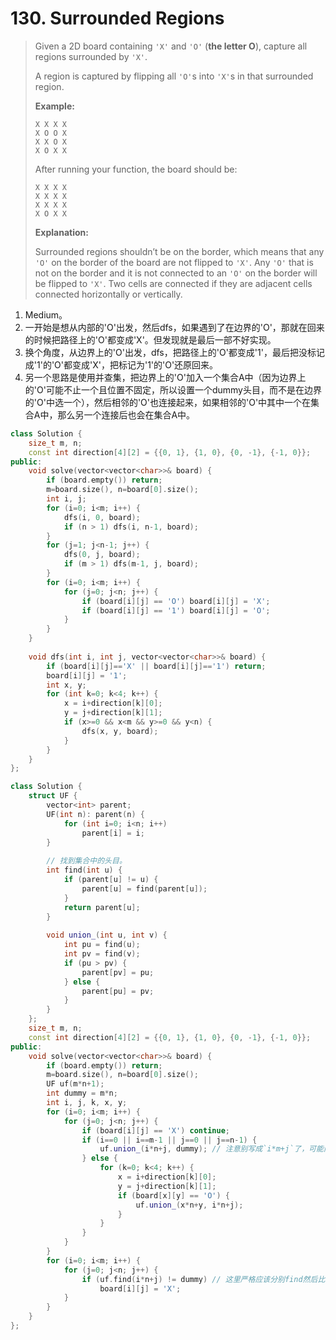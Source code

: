 # 130. Surrounded Regions

> Given a 2D board containing `'X'` and `'O'` (**the letter O**), capture all regions surrounded by `'X'`.
>
> A region is captured by flipping all `'O'`s into `'X'`s in that surrounded region.
>
> **Example:**
>
> ```
> X X X X
> X O O X
> X X O X
> X O X X
> ```
>
> After running your function, the board should be:
>
> ```
> X X X X
> X X X X
> X X X X
> X O X X
> ```
>
> **Explanation:**
>
> Surrounded regions shouldn’t be on the border, which means that any `'O'` on the border of the board are not flipped to `'X'`. Any `'O'` that is not on the border and it is not connected to an `'O'` on the border will be flipped to `'X'`. Two cells are connected if they are adjacent cells connected horizontally or vertically.

1. Medium。
2. 一开始是想从内部的'O'出发，然后dfs，如果遇到了在边界的'O'，那就在回来的时候把路径上的'O'都变成'X'。但发现就是最后一部不好实现。
3. 换个角度，从边界上的'O'出发，dfs，把路径上的'O'都变成'1'，最后把没标记成'1'的'O'都变成'X'，把标记为'1'的'O'还原回来。
4. 另一个思路是使用并查集，把边界上的'O'加入一个集合A中（因为边界上的'O'可能不止一个且位置不固定，所以设置一个dummy头目，而不是在边界的'O'中选一个），然后相邻的'O'也连接起来，如果相邻的'O'中其中一个在集合A中，那么另一个连接后也会在集合A中。

```cpp
class Solution {
    size_t m, n;
    const int direction[4][2] = {{0, 1}, {1, 0}, {0, -1}, {-1, 0}};
public:
    void solve(vector<vector<char>>& board) {
        if (board.empty()) return;
        m=board.size(), n=board[0].size();
        int i, j;
        for (i=0; i<m; i++) {
            dfs(i, 0, board);
            if (n > 1) dfs(i, n-1, board);
        }
        for (j=1; j<n-1; j++) {
            dfs(0, j, board);
            if (m > 1) dfs(m-1, j, board);
        }
        for (i=0; i<m; i++) {
            for (j=0; j<n; j++) {
                if (board[i][j] == 'O') board[i][j] = 'X';
                if (board[i][j] == '1') board[i][j] = 'O';
            }
        }
    }
    
    void dfs(int i, int j, vector<vector<char>>& board) {
        if (board[i][j]=='X' || board[i][j]=='1') return;
        board[i][j] = '1';
        int x, y;
        for (int k=0; k<4; k++) {
            x = i+direction[k][0];
            y = j+direction[k][1];
            if (x>=0 && x<m && y>=0 && y<n) {
                dfs(x, y, board);
            }
        }
    }
};
```

```CPP
class Solution {
    struct UF {
        vector<int> parent;
        UF(int n): parent(n) {
            for (int i=0; i<n; i++)
                parent[i] = i;
        }
        
        // 找到集合中的头目。
        int find(int u) {
            if (parent[u] != u) {
                parent[u] = find(parent[u]);
            }
            return parent[u];
        }
        
        void union_(int u, int v) {
            int pu = find(u);
            int pv = find(v);
            if (pu > pv) {
                parent[pv] = pu;
            } else {
                parent[pu] = pv;
            }
        }
    };
    size_t m, n;
    const int direction[4][2] = {{0, 1}, {1, 0}, {0, -1}, {-1, 0}};
public:
    void solve(vector<vector<char>>& board) {
        if (board.empty()) return;
        m=board.size(), n=board[0].size();
        UF uf(m*n+1);
        int dummy = m*n;
        int i, j, k, x, y;
        for (i=0; i<m; i++) {
            for (j=0; j<n; j++) {
                if (board[i][j] == 'X') continue;
                if (i==0 || i==m-1 || j==0 || j==n-1) {
                    uf.union_(i*n+j, dummy); // 注意别写成`i*m+j`了，可能内存访问越界。
                } else {
                    for (k=0; k<4; k++) {
                        x = i+direction[k][0];
                        y = j+direction[k][1];
                        if (board[x][y] == 'O') {
                            uf.union_(x*n+y, i*n+j);
                        }
                    }   
                }
            }
        }
        for (i=0; i<m; i++) {
            for (j=0; j<n; j++) {
                if (uf.find(i*n+j) != dummy) // 这里严格应该分别find然后比较头目是否相等。不过因为我们限制ID大的做头目，所以这里没有问题。
                    board[i][j] = 'X';
            }
        }
    }
};
```



